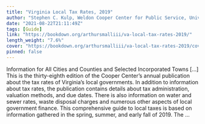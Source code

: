 ```yaml
---
title: "Virginia Local Tax Rates, 2019"
author: "Stephen C. Kulp, Weldon Cooper Center for Public Service, University of Virginia"
date: "2021-08-22T21:11:49Z"
tags: [Guide]
link: "https://bookdown.org/arthursmalliii/va-local-tax-rates-2019/"
length_weight: "7.6%"
cover: "https://bookdown.org/arthursmalliii/va-local-tax-rates-2019/cover.png"
pinned: false
---
```


Information for All Cities and Counties and Selected Incorporated Towns [...] This is the thirty-eighth edition of the Cooper Center’s annual publication about the tax rates of Virginia’s local governments. In addition to information about tax rates, the publication contains details about tax administration, valuation methods, and due dates. There is also information on water and sewer rates, waste disposal charges and numerous other aspects of local government finance. This comprehensive guide to local taxes is based on information gathered in the spring, summer, and early fall of 2019. The ...
